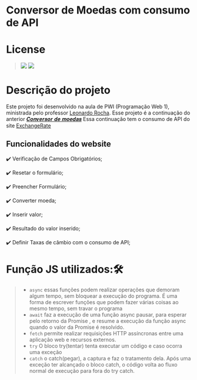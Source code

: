 # Conversor de Moedas com consumo de API

# License
>![](https://img.shields.io/badge/license-%20Escola%20Marista%20Ir.%20Ac%C3%A1cio-black) ![](https://img.shields.io/badge/version-0.3-white) 

# Descrição do projeto
Este projeto foi desenvolvido na aula de PWI (Programação Web 1), ministrada pelo professor [Leonardo Rocha](https://github.com/leonardossrocha). Esse projeto é a continuação do anterior [𝑪𝒐𝒏𝒗𝒆𝒓𝒔𝒐𝒓 𝒅𝒆 𝒎𝒐𝒆𝒅𝒂𝒔](https://github.com/eduardoocosta/conversao_de_moedas)
Essa continuação tem o consumo de API do site [ExchangeRate](https://www.exchangerate-api.com/)

## Funcionalidades do website

✔️ Verificação de Campos Obrigatórios;

✔️ Resetar o formulário;

✔️ Preencher Formulário;

✔️ Converter moeda;

✔️ Inserir valor;

✔️ Resultado do valor inserido;

✔️ Definir Taxas de câmbio com o consumo de API;

# Função JS utilizados:🛠️
>* ``async``
>essas funções podem realizar operações que demoram algum tempo, sem bloquear a execução do programa. É uma forma de escrever funções que podem fazer várias coisas ao mesmo tempo, sem travar o programa
>* ``await``
> faz a execução de uma função async pausar, para esperar pelo retorno da Promise , e resume a execução da função async quando o valor da Promise é resolvido.
>* ``fetch``
>permite realizar requisições HTTP assíncronas entre uma aplicação web e recursos externos.
>* ``try``
>O bloco try(tentar) tenta executar um código e caso ocorra uma exceção
>* ``catch``
>o catch(pegar), a captura e faz o tratamento dela. Após uma exceção ter alcançado o bloco catch, o código volta ao fluxo normal de execução para fora do try catch.
